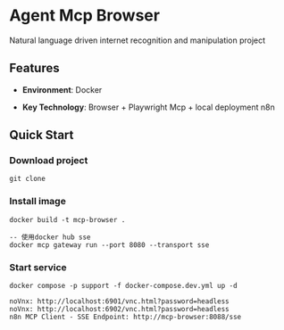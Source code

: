 # Agent Mcp Browser

Natural language driven internet recognition and manipulation project

## Features

- **Environment**: Docker

- **Key Technology**: Browser + Playwright Mcp + local deployment n8n

## Quick Start

### Download project

```
git clone 
```

### Install image

```
docker build -t mcp-browser .

-- 使用docker hub sse
docker mcp gateway run --port 8080 --transport sse
```

### Start service

```
docker compose -p support -f docker-compose.dev.yml up -d

noVnx: http://localhost:6901/vnc.html?password=headless
noVnx: http://localhost:6902/vnc.html?password=headless
n8n MCP Client - SSE Endpoint: http://mcp-browser:8088/sse
```
